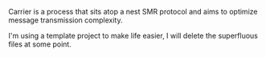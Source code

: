 Carrier is a process that sits atop a nest SMR protocol and aims to optimize message transmission complexity.

I'm using a template project to make life easier, I will delete the superfluous files at some point.
